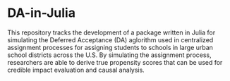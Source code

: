 # DA-in-Julia

This repository tracks the development of a package written in Julia for simulating the Deferred Acceptance (DA) aglorithm used in centralized assignment processes for assigning students to schools in large urban school districts across the U.S. By simulating the assignment process, researchers are able to derive true propensity scores that can be used for credible impact evaluation and causal analysis. 
